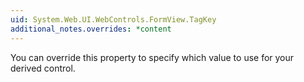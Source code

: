 ```yaml
---
uid: System.Web.UI.WebControls.FormView.TagKey
additional_notes.overrides: *content
---
```


<p>You can override this property to specify which <xref href="System.Web.UI.HtmlTextWriterTag"></xref> value to use for your derived control.</p>


